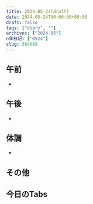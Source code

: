 ```yaml
---
title: 2024-05-24[draft]
date: 2024-05-24T00:00:00+09:00
draft: false
tags: ["diary", ""]
archives: ["2024-05"]
n年日記: ["0524"]
slug: 384689
---
```

## 午前
- 
## 午後
- 
## 体調
- 
## その他
## 今日のTabs